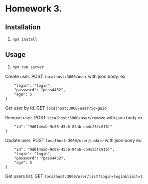 # Homework 3.

## Installation
1. `npm install`

## Usage

1. `npm run server`

Create user. POST `localhost:3000/user` with json body.
ex. 
```js{
    "login": "login",
    "password": "pass4432",
    "age": 5
}
```

Get user by id. GET `localhost:3000/user?id=guid`

Remove user. POST `localhost:3000/user/remove` with json body
ex.
```js{
    "id": "9d614eab-9c08-45c6-84ab-cb4c25fc815f"
}
```

Update user. POST `localhost:3000/user/update` with json body
ex.
```js{
    "id": "9d614eab-9c08-45c6-84ab-cb4c25fc815f",
    "login": "login",
    "password": "pass4432",
    "age": 5
}
```

Get users list. GET `localhost:3000/user/list?login=login&limit=1`
